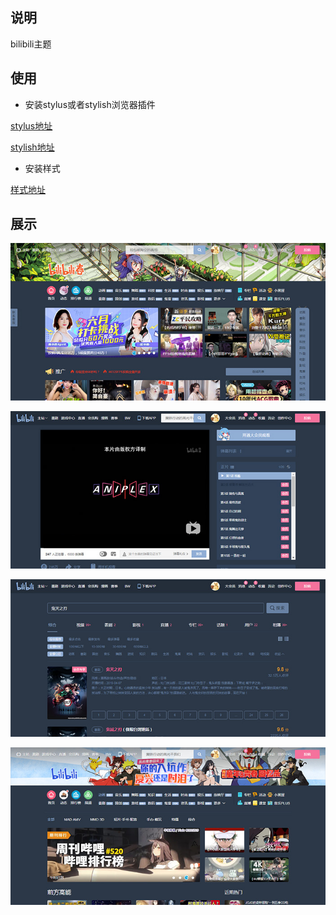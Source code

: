 ## 说明

bilibili主题

## 使用

- 安装stylus或者stylish浏览器插件

[stylus地址](https://github.com/webdq/bilibili-theme/raw/master/plugins/Stylus_v1.5.11.crx)

[stylish地址](https://github.com/webdq/bilibili-theme/raw/master/plugins/Stylish_v2.0.9.crx)

- 安装样式

[样式地址](https://userstyles.org/styles/184681/bilibili-theme-b)

## 展示

![首页](https://github.com/webdq/bilibili-theme/raw/master/bili-image/1.jpg)

![播放页](https://github.com/webdq/bilibili-theme/raw/master/bili-image/2.jpg)

![搜索页](https://github.com/webdq/bilibili-theme/raw/master/bili-image/3.jpg)

![子栏目](https://github.com/webdq/bilibili-theme/raw/master/bili-image/4.jpg)